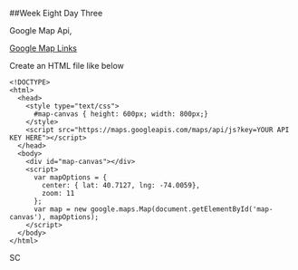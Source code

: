 ##Week Eight Day Three

Google Map Api,

[Google Map Links](https://developers.google.com/maps/documentation/javascript/tutorial#api_key)

Create an HTML file like below

```
<!DOCTYPE>
<html>
  <head>
    <style type="text/css">
      #map-canvas { height: 600px; width: 800px;}
    </style>
    <script src="https://maps.googleapis.com/maps/api/js?key=YOUR API KEY HERE"></script>
  </head>
  <body>
    <div id="map-canvas"></div>
    <script>
      var mapOptions = {
        center: { lat: 40.7127, lng: -74.0059},
        zoom: 11
      };
      var map = new google.maps.Map(document.getElementById('map-canvas'), mapOptions);
    </script>
  </body>
</html>
```

SC